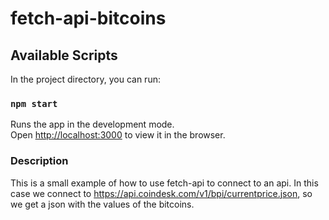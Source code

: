 # fetch-api-bitcoins

## Available Scripts

In the project directory, you can run:

### `npm start`

Runs the app in the development mode.<br />
Open [http://localhost:3000](http://localhost:3000) to view it in the browser.


### Description
This is a small example of how to use fetch-api to connect to an api.
In this case we connect to https://api.coindesk.com/v1/bpi/currentprice.json, so we get a json with the values of the bitcoins.